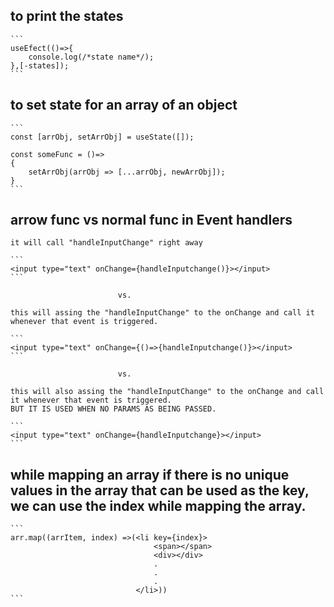 ## to print the states
	
	```
	useEfect(()=>{
		console.log(/*state name*/);
	},[-states]);
	```



## to set state for an array of an object
	```
	const [arrObj, setArrObj] = useState([]);

	const someFunc = ()=>
	{
		setArrObj(arrObj => [...arrObj, newArrObj]);
	}
	```


## arrow func vs normal func in Event handlers
	it will call "handleInputChange" right away
	
	```
	<input type="text" onChange={handleInputchange()}></input>
	```

							vs.

	this will assing the "handleInputChange" to the onChange and call it whenever that event is triggered.
	
	```
	<input type="text" onChange={()=>{handleInputchange()}></input>
	```

							vs.

	this will also assing the "handleInputChange" to the onChange and call it whenever that event is triggered.
	BUT IT IS USED WHEN NO PARAMS AS BEING PASSED.

	```
	<input type="text" onChange={handleInputchange}></input>
	```


## while mapping an array if there is no unique values in the array that can be used as the key, we can use the index while mapping the array.

	```
	arr.map((arrItem, index) =>(<li key={index}>
									<span></span>
									<div></div>
									.
									.
									.
								</li>))
	```